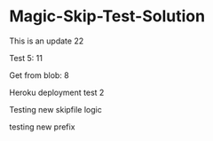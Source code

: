 # Magic-Skip-Test-Solution


This is an update 22

Test 5:  11

Get from blob: 8

Heroku deployment test 2

Testing new skipfile logic

testing new prefix
